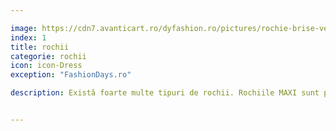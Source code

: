 ```yaml
---

image: https://cdn7.avanticart.ro/dyfashion.ro/pictures/rochie-brise-verde-cu-broderie-si-paiete-la-bust-192059-4.jpeg
index: 1
title: rochii
categorie: rochii
icon: icon-Dress
exception: "FashionDays.ro"

description: Există foarte multe tipuri de rochii. Rochiile MAXI sunt potrivite atunci când adopți un stil drăguț și confortabil iar cele MINI pentru o noapte perfectă sau o ocazie specială. Pe platforma noastră găsiti o varietate largă de rochii ce pot satisface și cele mai pretențioase gusturi. 


---
```


